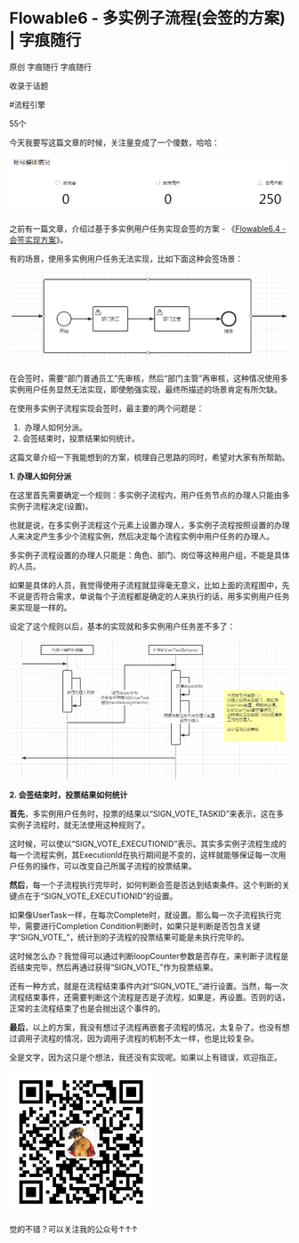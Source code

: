 # Flowable6 - 多实例子流程(会签的方案) | 字痕随行
原创 字痕随行 字痕随行

收录于话题

#流程引擎

55个

今天我要写这篇文章的时候，关注量变成了一个傻数，哈哈：

![image](../../images/Flowable6-多实例子流程-会签的方案/640.png)

之前有一篇文章，介绍过基于多实例用户任务实现会签的方案 - 《[Flowable6.4 - 会签实现方案](http://mp.weixin.qq.com/s?__biz=MzI3NTE2NzczMQ==&mid=2650046129&idx=1&sn=05d38490b21f17e2a9aa787390ee976f&chksm=f3083e2dc47fb73b9b15b688bf27fe0419ccc7d3cefe5d0bbd25e6492b2eaed11fc7b6949975&scene=21#wechat_redirect)》。

有的场景，使用多实例用户任务无法实现，比如下面这种会签场景：

![image](../../images/Flowable6-多实例子流程-会签的方案/640_2.png)

在会签时，需要“部门普通员工”先审核，然后“部门主管”再审核，这种情况使用多实例用户任务显然无法实现，即使勉强实现，最终所描述的场景肯定有所欠缺。

在使用多实例子流程实现会签时，最主要的两个问题是：

1.  办理人如何分派。
2. 会签结束时，投票结果如何统计。

这篇文章介绍一下我能想到的方案，梳理自己思路的同时，希望对大家有所帮助。

**1\. 办理人如何分派**

在这里首先需要确定一个规则：多实例子流程内，用户任务节点的办理人只能由多实例子流程决定(设置)。

也就是说，在多实例子流程这个元素上设置办理人，多实例子流程按照设置的办理人来决定产生多少个流程实例，然后决定每个流程实例中用户任务的办理人。

多实例子流程设置的办理人只能是：角色、部门、岗位等这种用户组，不能是具体的人员。

如果是具体的人员，我觉得使用子流程就显得毫无意义，比如上面的流程图中，先不说是否符合需求，单说每个子流程都是确定的人来执行的话，用多实例用户任务来实现是一样的。

设定了这个规则以后，基本的实现就和多实例用户任务差不多了：

![image](../../images/Flowable6-多实例子流程-会签的方案/640_3.png)

**2\. 会签结束时，投票结果如何统计**



**首先**，多实例用户任务时，投票的结果以“SIGN\_VOTE\_TASKID”来表示，这在多实例子流程时，就无法使用这种规则了。

这时候，可以使以“SIGN\_VOTE\_EXECUTIONID”表示。其实多实例子流程生成的每一个流程实例，其ExecutionId在执行期间是不变的，这样就能够保证每一次用户任务的操作，可以改变自己所属子流程的投票结果。

**然后**，每一个子流程执行完毕时，如何判断会签是否达到结束条件。这个判断的关键点在于“SIGN\_VOTE\_EXECUTIONID”的设置。

如果像UserTask一样，在每次Complete时，就设置。那么每一次子流程执行完毕，需要进行Completion Condition判断时，如果只是判断是否包含关键字“SIGN\_VOTE\_”，统计到的子流程的投票结果可能是未执行完毕的。

这时候怎么办？我觉得可以通过判断loopCounter参数是否存在，来判断子流程是否结束完毕，然后再通过获得“SIGN\_VOTE\_”作为投票结果。

还有一种方式，就是在流程结束事件内对“SIGN\_VOTE\_”进行设置。当然，每一次流程结束事件，还需要判断这个流程是否是子流程，如果是，再设置。否则的话，正常的主流程结束了也是会抛出这个事件的。

**最后**，以上的方案，我没有想过子流程再嵌套子流程的情况，太复杂了。也没有想过调用子流程的情况，因为调用子流程的机制不太一样，也是比较复杂。

全是文字，因为这只是个想法，我还没有实现呢。如果以上有错误，欢迎指正。

![image](../../images/公众号.jpg)

觉的不错？可以关注我的公众号↑↑↑